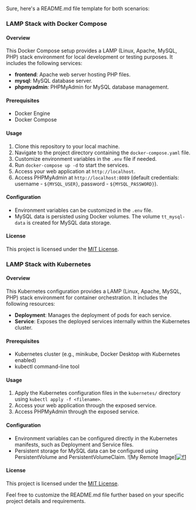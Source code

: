 Sure, here's a README.md file template for both scenarios:
### LAMP Stack with Docker Compose

#### Overview
This Docker Compose setup provides a LAMP (Linux, Apache, MySQL, PHP) stack environment for local development or testing purposes. It includes the following services:
- **frontend**: Apache web server hosting PHP files.
- **mysql**: MySQL database server.
- **phpmyadmin**: PHPMyAdmin for MySQL database management.

#### Prerequisites
- Docker Engine
- Docker Compose

#### Usage
1. Clone this repository to your local machine.
2. Navigate to the project directory containing the `docker-compose.yaml` file.
3. Customize environment variables in the `.env` file if needed.
4. Run `docker-compose up -d` to start the services.
5. Access your web application at `http://localhost`.
6. Access PHPMyAdmin at `http://localhost:8089` (default credentials: username - `${MYSQL_USER}`, password - `${MYSQL_PASSWORD}`).

#### Configuration
- Environment variables can be customized in the `.env` file.
- MySQL data is persisted using Docker volumes. The volume `tt_mysql-data` is created for MySQL data storage.

#### License
This project is licensed under the [MIT License](LICENSE).

### LAMP Stack with Kubernetes

#### Overview
This Kubernetes configuration provides a LAMP (Linux, Apache, MySQL, PHP) stack environment for container orchestration. It includes the following resources:
- **Deployment**: Manages the deployment of pods for each service.
- **Service**: Exposes the deployed services internally within the Kubernetes cluster.

#### Prerequisites
- Kubernetes cluster (e.g., minikube, Docker Desktop with Kubernetes enabled)
- kubectl command-line tool

#### Usage
1. Apply the Kubernetes configuration files in the `kubernetes/` directory using `kubectl apply -f <filename>`.
2. Access your web application through the exposed service.
3. Access PHPMyAdmin through the exposed service.

#### Configuration
- Environment variables can be configured directly in the Kubernetes manifests, such as Deployment and Service files.
- Persistent storage for MySQL data can be configured using PersistentVolume and PersistentVolumeClaim.
![My Remote Image][![f1](https://github.com/sudosugandh/lamp-k8s/assets/64632983/2e415032-f72a-4b12-85d8-e1a0a3b0b89a)
](https://infotechys.com/wp-content/uploads/2024/03/Deploy_LAMP_on_Minikube.webp)
#### License
This project is licensed under the [MIT License](LICENSE).

Feel free to customize the README.md file further based on your specific project details and requirements.
